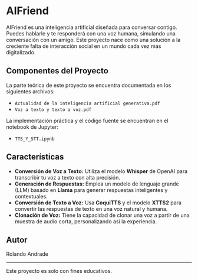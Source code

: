 
# AIFriend

AIFriend es una inteligencia artificial diseñada para conversar contigo. Puedes hablarle y te responderá con una voz humana, simulando una conversación con un amigo. Este proyecto nace como una solución a la creciente falta de interacción social en un mundo cada vez más digitalizado.

## Componentes del Proyecto

La parte teórica de este proyecto se encuentra documentada en los siguientes archivos:

- `Actualidad de la inteligencia artificial generativa.pdf`
- `Voz a texto y texto a voz.pdf`

La implementación práctica y el código fuente se encuentran en el notebook de Jupyter:

- `TTS_Y_STT.ipynb`

## Características

- **Conversión de Voz a Texto:** Utiliza el modelo **Whisper** de OpenAI para transcribir tu voz a texto con alta precisión.
- **Generación de Respuestas:** Emplea un modelo de lenguaje grande (LLM) basado en **Llama** para generar respuestas inteligentes y contextuales.
- **Conversión de Texto a Voz:** Usa **CoquiTTS** y el modelo **XTTS2** para convertir las respuestas de texto en una voz natural y humana.
- **Clonación de Voz:** Tiene la capacidad de clonar una voz a partir de una muestra de audio corta, personalizando así la experiencia.

## Autor
Rolando Andrade

---

Este proyecto es solo con fines educativos.


